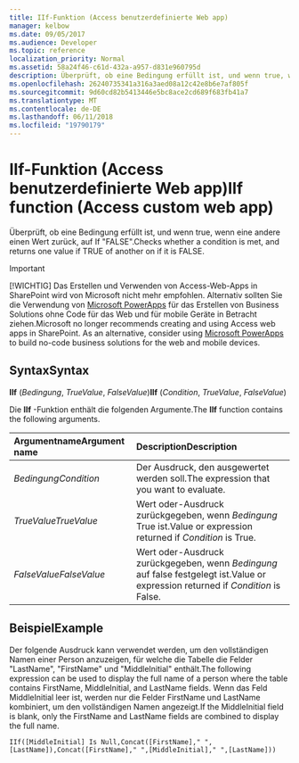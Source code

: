 ```yaml
---
title: IIf-Funktion (Access benutzerdefinierte Web app)
manager: kelbow
ms.date: 09/05/2017
ms.audience: Developer
ms.topic: reference
localization_priority: Normal
ms.assetid: 58a24f46-c61d-432a-a957-d831e960795d
description: Überprüft, ob eine Bedingung erfüllt ist, und wenn true, wenn eine andere einen Wert zurück, auf If "FALSE".
ms.openlocfilehash: 26240735341a316a3aed08a12c42e8b6e7af805f
ms.sourcegitcommit: 9d60cd82b5413446e5bc8ace2cd689f683fb41a7
ms.translationtype: MT
ms.contentlocale: de-DE
ms.lasthandoff: 06/11/2018
ms.locfileid: "19790179"
---
```

# <a name="iif-function-access-custom-web-app"></a><span data-ttu-id="e5f3c-103">IIf-Funktion (Access benutzerdefinierte Web app)</span><span class="sxs-lookup"><span data-stu-id="e5f3c-103">IIf function (Access custom web app)</span></span>

<span data-ttu-id="e5f3c-104">Überprüft, ob eine Bedingung erfüllt ist, und wenn true, wenn eine andere einen Wert zurück, auf If "FALSE".</span><span class="sxs-lookup"><span data-stu-id="e5f3c-104">Checks whether a condition is met, and returns one value if TRUE of another on if it is FALSE.</span></span>
  
> [!IMPORTANT]
> <span data-ttu-id="e5f3c-p101">[!WICHTIG] Das Erstellen und Verwenden von Access-Web-Apps in SharePoint wird von Microsoft nicht mehr empfohlen. Alternativ sollten Sie die Verwendung von [Microsoft PowerApps](https://powerapps.microsoft.com/en-us/) für das Erstellen von Business Solutions ohne Code für das Web und für mobile Geräte in Betracht ziehen.</span><span class="sxs-lookup"><span data-stu-id="e5f3c-p101">Microsoft no longer recommends creating and using Access web apps in SharePoint. As an alternative, consider using [Microsoft PowerApps](https://powerapps.microsoft.com/en-us/) to build no-code business solutions for the web and mobile devices.</span></span> 
  
## <a name="syntax"></a><span data-ttu-id="e5f3c-107">Syntax</span><span class="sxs-lookup"><span data-stu-id="e5f3c-107">Syntax</span></span>

<span data-ttu-id="e5f3c-108">**IIf** (*Bedingung*, *TrueValue*, *FalseValue*)</span><span class="sxs-lookup"><span data-stu-id="e5f3c-108">**IIf** (*Condition*, *TrueValue*, *FalseValue*)</span></span> 
  
<span data-ttu-id="e5f3c-109">Die **IIf** -Funktion enthält die folgenden Argumente.</span><span class="sxs-lookup"><span data-stu-id="e5f3c-109">The **IIf** function contains the following arguments.</span></span> 
  
|<span data-ttu-id="e5f3c-110">**Argumentname**</span><span class="sxs-lookup"><span data-stu-id="e5f3c-110">**Argument name**</span></span>|<span data-ttu-id="e5f3c-111">**Description**</span><span class="sxs-lookup"><span data-stu-id="e5f3c-111">**Description**</span></span>|
|:-----|:-----|
| <span data-ttu-id="e5f3c-112">*Bedingung*</span><span class="sxs-lookup"><span data-stu-id="e5f3c-112">*Condition*</span></span>  <br/> |<span data-ttu-id="e5f3c-113">Der Ausdruck, den ausgewertet werden soll.</span><span class="sxs-lookup"><span data-stu-id="e5f3c-113">The expression that you want to evaluate.</span></span>  <br/> |
| <span data-ttu-id="e5f3c-114">*TrueValue*</span><span class="sxs-lookup"><span data-stu-id="e5f3c-114">*TrueValue*</span></span>  <br/> |<span data-ttu-id="e5f3c-115">Wert oder-Ausdruck zurückgegeben, wenn *Bedingung* True ist.</span><span class="sxs-lookup"><span data-stu-id="e5f3c-115">Value or expression returned if  *Condition*  is True.</span></span>  <br/> |
| <span data-ttu-id="e5f3c-116">*FalseValue*</span><span class="sxs-lookup"><span data-stu-id="e5f3c-116">*FalseValue*</span></span>  <br/> |<span data-ttu-id="e5f3c-117">Wert oder-Ausdruck zurückgegeben, wenn *Bedingung* auf false festgelegt ist.</span><span class="sxs-lookup"><span data-stu-id="e5f3c-117">Value or expression returned if  *Condition*  is False.</span></span>  <br/> |
   
## <a name="example"></a><span data-ttu-id="e5f3c-118">Beispiel</span><span class="sxs-lookup"><span data-stu-id="e5f3c-118">Example</span></span>

<span data-ttu-id="e5f3c-119">Der folgende Ausdruck kann verwendet werden, um den vollständigen Namen einer Person anzuzeigen, für welche die Tabelle die Felder "LastName", "FirstName" und "MiddleInitial" enthält.</span><span class="sxs-lookup"><span data-stu-id="e5f3c-119">The following expression can be used to display the full name of a person where the table contains FirstName, MiddleInitial, and LastName fields.</span></span> <span data-ttu-id="e5f3c-120">Wenn das Feld MiddleInitial leer ist, werden nur die Felder FirstName und LastName kombiniert, um den vollständigen Namen angezeigt.</span><span class="sxs-lookup"><span data-stu-id="e5f3c-120">If the MiddleInitial field is blank, only the FirstName and LastName fields are combined to display the full name.</span></span>
  
`IIf([MiddleInitial] Is Null,Concat([FirstName]," ",[LastName]),Concat([FirstName]," ",[MiddleInitial]," ",[LastName]))`


